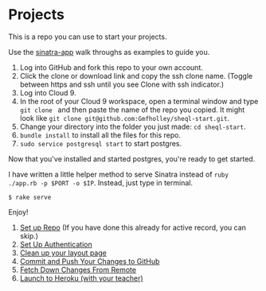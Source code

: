 # Projects

This is a repo you can use to start your projects.

Use the [sinatra-app](https://github.com/Gmfholley/sinatra-app) walk throughs as examples to guide you.

1. Log into GitHub and fork this repo to your own account.
1. Click the clone or download link and copy the ssh clone name.  (Toggle between https and ssh until you see Clone with ssh indicator.)
1. Log into Cloud 9.
1. In the root of your Cloud 9 workspace, open a terminal window and type `git clone ` and then paste the name of the repo you copied.  It might look like `git clone git@github.com:Gmfholley/sheql-start.git`.
1. Change your directory into the folder you just made: `cd sheql-start`.
1. `bundle install` to install all the files for this repo.
1. `sudo service postgresql start` to start postgres.

Now that you've installed and started postgres, you're ready to get started.

I have written a little helper method to serve Sinatra instead of `ruby ./app.rb -p $PORT -o $IP`.  Instead, just type in terminal.

```
$ rake serve
```

Enjoy!

1. [Set up Repo](./set_up.md) (If you have done this already for active record, you can skip.)
1. [Set Up Authentication](./google_authentication.md)
1. [Clean up your layout page](./update_html.md)
1. [Commit and Push Your Changes to GitHub](https://github.com/Gmfholley/git-knock-knock/blob/master/README.md#simple-push-of-master-branch-to-github)
1. [Fetch Down Changes From Remote](./fetch_remote.md)
1. [Launch to Heroku (with your teacher)](./launch_to_heroku.md)
